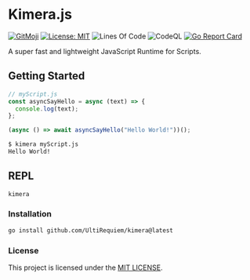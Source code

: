 # Kimera.js

[![GitMoji](https://img.shields.io/badge/Gitmoji-%F0%9F%8E%A8%20-FFDD67.svg)](https://gitmoji.dev)
[![License: MIT](https://img.shields.io/badge/License-MIT-blue.svg)](https://opensource.org/licenses/MIT)
![Lines Of Code](https://img.shields.io/tokei/lines/github.com/UltiRequiem/kimera?color=blue&label=Total%20Lines)
![CodeQL](https://github.com/UltiRequiem/kimera/workflows/CodeQL/badge.svg)
[![Go Report Card](https://goreportcard.com/badge/github.com/UltiRequiem/kimera)](https://goreportcard.com/report/github.com/UltiRequiem/chigo)

A super fast and lightweight JavaScript Runtime for Scripts.

## Getting Started

```javascript
// myScript.js
const asyncSayHello = async (text) => {
  console.log(text);
};

(async () => await asyncSayHello("Hello World!"))();
```

```bash
$ kimera myScript.js
Hello World!
```

## REPL

```bash
kimera
```

### Installation

```bash
go install github.com/UltiRequiem/kimera@latest
```

### License

This project is licensed under the [MIT LICENSE](./LICENSE.md).
